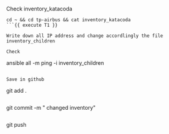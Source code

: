 Check inventory_katacoda

```shell
cd ~ && cd tp-airbus && cat inventory_katacoda
```{{ execute T1 }}

Write down all IP address and change accordlingly the file inventory_children 

Check 
```
ansible all -m ping -i inventory_children
```{{execute T1}}

Save in github 
```
git add . 
```{{ execute T1 }} 

```
git commit -m " changed inventory"
```{{ execute T1 }}

```
git push 
```{{ execute T1 }}